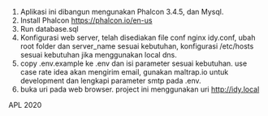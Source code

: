 1. Aplikasi ini dibangun mengunakan Phalcon 3.4.5, dan Mysql.
2. Install Phalcon https://phalcon.io/en-us
3. Run database.sql
4. Konfigurasi web server, telah disediakan file conf nginx idy.conf, ubah root folder dan server_name sesuai kebutuhan, konfigurasi /etc/hosts sesuai kebutuhan jika menggunakan local dns.
4. copy .env.example ke .env dan isi parameter sesuai kebutuhan. use case rate idea akan mengirim email, gunakan maltrap.io untuk development dan lengkapi parameter smtp pada .env.
5. buka uri pada web browser. project ini menggunakan uri http://idy.local

APL 2020
